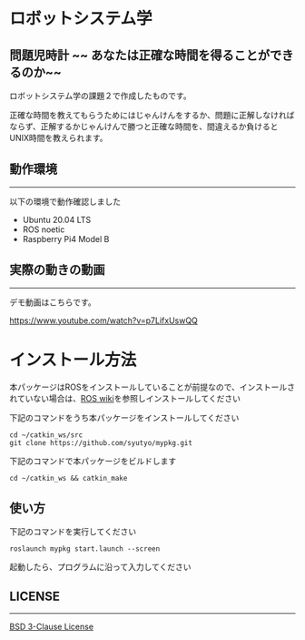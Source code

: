 # ロボットシステム学

## 問題児時計 ~~ あなたは正確な時間を得ることができるのか~~ 

ロボットシステム学の課題２で作成したものです。

正確な時間を教えてもらうためにはじゃんけんをするか、問題に正解しなければならず、正解するかじゃんけんで勝つと正確な時間を、間違えるか負けるとUNIX時間を教えられます。
## 動作環境
---
以下の環境で動作確認しました

- Ubuntu 20.04 LTS
- ROS noetic
- Raspberry Pi4 Model B

## 実際の動きの動画
---
デモ動画はこちらです。

https://www.youtube.com/watch?v=p7LifxUswQQ


# インストール方法
本パッケージはROSをインストールしていることが前提なので、インストールされていない場合は、[ROS wiki](http://wiki.ros.org/noetic)を参照しインストールしてください

下記のコマンドをうち本パッケージをインストールしてください
~~~
cd ~/catkin_ws/src
git clone https://github.com/syutyo/mypkg.git
~~~
下記のコマンドで本パッケージをビルドします
~~~
cd ~/catkin_ws && catkin_make
~~~

## 使い方
下記のコマンドを実行してください
~~~
roslaunch mypkg start.launch --screen
~~~
起動したら、プログラムに沿って入力してください

## LICENSE
---
[BSD 3-Clause License](https://github.com/syutyo/mypkg/blob/master/LICENSE)